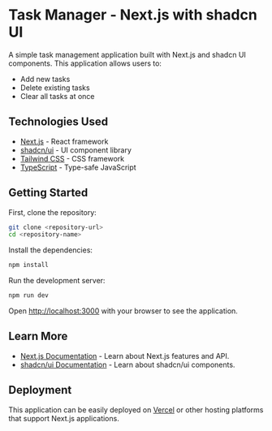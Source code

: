 # Task Manager - Next.js with shadcn UI

A simple task management application built with Next.js and shadcn UI components. This application allows users to:

- Add new tasks
- Delete existing tasks
- Clear all tasks at once

## Technologies Used

- [Next.js](https://nextjs.org/) - React framework
- [shadcn/ui](https://ui.shadcn.com/) - UI component library
- [Tailwind CSS](https://tailwindcss.com/) - CSS framework
- [TypeScript](https://www.typescriptlang.org/) - Type-safe JavaScript

## Getting Started

First, clone the repository:

```bash
git clone <repository-url>
cd <repository-name>
```

Install the dependencies:

```bash
npm install
```

Run the development server:

```bash
npm run dev
```

Open [http://localhost:3000](http://localhost:3000) with your browser to see the application.

## Learn More

- [Next.js Documentation](https://nextjs.org/docs) - Learn about Next.js features and API.
- [shadcn/ui Documentation](https://ui.shadcn.com/docs) - Learn about shadcn/ui components.

## Deployment

This application can be easily deployed on [Vercel](https://vercel.com/) or other hosting platforms that support Next.js applications.
